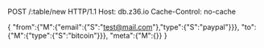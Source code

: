 POST /:table/new HTTP/1.1
Host: db.z36.io
Cache-Control: no-cache

{
"from":{"M":{"email":{"S":"test@mail.com"},"type":{"S":"paypal"}}},
"to":{"M":{"type":{"S":"bitcoin"}}},
"meta":{"M":{}}
}
